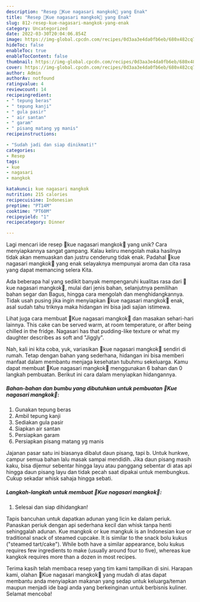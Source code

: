 ```yaml
---
description: "Resep 🍌Kue nagasari mangkok🍌 yang Enak"
title: "Resep 🍌Kue nagasari mangkok🍌 yang Enak"
slug: 812-resep-kue-nagasari-mangkok-yang-enak
category: Uncategorized
date: 2022-03-30T20:04:06.854Z
image: https://img-global.cpcdn.com/recipes/0d3aa3e4da0fb6eb/680x482cq70/kue-nagasari-mangkok-foto-resep-utama.jpg
hideToc: false
enableToc: true
enableTocContent: false
thumbnail: https://img-global.cpcdn.com/recipes/0d3aa3e4da0fb6eb/680x482cq70/kue-nagasari-mangkok-foto-resep-utama.jpg
cover: https://img-global.cpcdn.com/recipes/0d3aa3e4da0fb6eb/680x482cq70/kue-nagasari-mangkok-foto-resep-utama.jpg
author: Admin
authorAv: notfound
ratingvalue: 4
reviewcount: 14
recipeingredient:
- " tepung beras"
- " tepung kanji"
- " gula pasir"
- " air santan"
- " garam"
- " pisang matang yg manis"
recipeinstructions:

- "Sudah jadi dan siap dinikmati!"
categories:
- Resep
tags:
- kue
- nagasari
- mangkok

katakunci: kue nagasari mangkok 
nutrition: 215 calories
recipecuisine: Indonesian
preptime: "PT14M"
cooktime: "PT60M"
recipeyield: "1"
recipecategory: Dinner

---
```





Lagi mencari ide resep 🍌kue nagasari mangkok🍌 yang unik? Cara menyiapkannya sangat gampang. Kalau keliru mengolah maka hasilnya tidak akan memuaskan dan justru cenderung tidak enak. Padahal 🍌kue nagasari mangkok🍌 yang enak selayaknya mempunyai aroma dan cita rasa yang dapat memancing selera Kita.





Ada beberapa hal yang sedikit banyak mempengaruhi kualitas rasa dari 🍌kue nagasari mangkok🍌, mulai dari jenis bahan, selanjutnya pemilihan bahan segar dan Bagus, hingga cara mengolah dan menghidangkannya. Tidak usah pusing jika ingin menyiapkan 🍌kue nagasari mangkok🍌 enak,      asal sudah tahu triknya maka hidangan ini bisa jadi sajian istimewa.














Lihat juga cara membuat 🍌Kue nagasari mangkok🍌 dan masakan sehari-hari lainnya. This cake can be served warm, at room temperature, or after being chilled in the fridge. Nagasari has that pudding-like texture or what my daughter describes as soft and &#34;Jiggly&#34;.






Nah, kali ini kita coba, yuk, variasikan 🍌kue nagasari mangkok🍌 sendiri di rumah. Tetap dengan bahan yang sederhana, hidangan ini bisa memberi manfaat dalam membantu menjaga kesehatan tubuhmu sekeluarga. Kamu dapat membuat 🍌Kue nagasari mangkok🍌 menggunakan 6 bahan dan 0 langkah pembuatan. Berikut ini cara dalam menyiapkan hidangannya.

<!--inarticleads1-->

##### Bahan-bahan dan bumbu yang dibutuhkan untuk pembuatan 🍌Kue nagasari mangkok🍌:

1. Gunakan  tepung beras
1. Ambil  tepung kanji
1. Sediakan  gula pasir
1. Siapkan  air santan
1. Persiapkan  garam
1. Persiapkan  pisang matang yg manis


Jajanan pasar satu ini biasanya dibalut daun pisang, tapi b. Untuk hunkwe, campur semua bahan lalu masak sampai mendidih. Jika daun pisang masih kaku, bisa dijemur sebentar hingga layu atau panggang sebentar di atas api hingga daun pisang layu dan tidak pecah saat dipakai untuk membungkus. Cukup sekadar whisk sahaja hingga sebati. 

<!--inarticleads2-->

##### Langkah-langkah untuk membuat 🍌Kue nagasari mangkok🍌:


1. Selesai dan siap dihidangkan!

Tapis bancuhan untuk dapatkan adunan yang licin ke dalam periuk. Panaskan periuk dengan api sederhana kecil dan whisk tanpa henti sehinggalah adunan. Kue mangkok or kue mangkuk is an Indonesian kue or traditional snack of steamed cupcake. It is similar to the snack bolu kukus (&#34;steamed tart/cake&#34;). While both have a similar appearance, bolu kukus requires few ingredients to make (usually around four to five), whereas kue kangkok requires more than a dozen in most recipes. 

Terima kasih telah membaca resep yang tim kami tampilkan di sini. Harapan kami, olahan 🍌Kue nagasari mangkok🍌 yang mudah di atas dapat membantu anda menyiapkan makanan yang sedap untuk keluarga/teman maupun menjadi ide bagi anda yang berkeinginan untuk berbisnis kuliner. Selamat mencoba!
